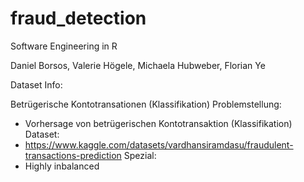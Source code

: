 # fraud_detection
Software Engineering in R 

Daniel Borsos, Valerie Högele, Michaela Hubweber, Florian Ye

Dataset Info: 

Betrügerische Kontotransationen (Klassifikation)
Problemstellung:
- Vorhersage von betrügerischen Kontotransaktion (Klassifikation)
Dataset:
- https://www.kaggle.com/datasets/vardhansiramdasu/fraudulent-transactions-prediction
Spezial:
- Highly inbalanced
